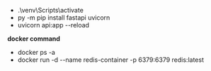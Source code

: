 - .\venv\Scripts\activate
- py -m pip install fastapi uvicorn
- uvicorn api:app --reload

**docker command**
- docker ps -a
- docker run -d --name redis-container -p 6379:6379 redis:latest

